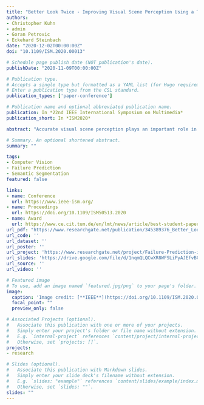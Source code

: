 ```yaml
---
title: "Better Look Twice - Improving Visual Scene Perception Using a Two-Stage Approach"
authors:
- Christopher Kuhn
- admin
- Goran Petrovic
- Eckehard Steinbach
date: "2020-12-02T00:00:00Z"
doi: "10.1109/ISM.2020.00013"

# Schedule page publish date (NOT publication's date).
publishDate: "2020-11-09T00:00:00Z"

# Publication type.
# Accepts a single type but formatted as a YAML list (for Hugo requirements).
# Enter a publication type from the CSL standard.
publication_types: ['paper-conference']

# Publication name and optional abbreviated publication name.
publication: In *22nd IEEE International Symposium on Multimedia*
publication_short: In *ISM2020*

abstract: "Accurate visual scene perception plays an important role in fields such as medical imaging or autonomous driving. Recent advances in computer vision allow for accurate image classification, object detection and even pixel-wise semantic segmentation. Human vision has repeatedly been used as an inspiration for developing new machine vision approaches. In this work, we propose to adapt the \"zoom lens model\" from psychology for semantic scene segmentation. According to this model, humans first distribute their attention evenly across the entire field of view at low processing power. Then, they follow visual cues to look at a few smaller areas with increased attention. By looking twice, it is possible to refine the initial scene understanding without requiring additional input. We propose to perform semantic segmentation the same way. To obtain visual cues for deciding where to look twice, we use a failure region prediction approach based on a state-of-the-art failure prediction method. Then, the second, focused look is performed by a dedicated classifier that reclassifies the most challenging patches. Finally, pixels predicted to be errors are updated in the original semantic prediction. While focusing only on areas with the highest predicted failure probability, we achieve a classification accuracy of over 63% for the predicted failure regions. After updating the initial semantic prediction of 4000 test images from a large-scale driving data set, we reduce the absolute pixel-wise error of 232 road participants by 10% or more."

# Summary. An optional shortened abstract.
summary: ""

tags:
- Computer Vision
- Failure Prediction
- Semantic Segmentation
featured: false

links:
- name: Conference
  url: https://www.ieee-ism.org/
- name: Proceedings
  url: https://doi.org/10.1109/ISM50513.2020
- name: Award
  url: https://www.ce.cit.tum.de/en/lmt/news/article/best-student-paper-award-auf-der-ism-2020/
url_pdf: "https://www.researchgate.net/publication/345389376_Better_Look_Twice_-Improving_Visual_Scene_Perception_Using_a_Two-Stage_Approach"
url_code: ''
url_dataset: ''
url_poster: ''
url_project: 'https://www.researchgate.net/project/Failure-Prediction-in-Autonomous-Driving'
url_slides: 'https://drive.google.com/file/d/1nqmQLQCwXR8WFSLiPyAJEfvBCe52CQJm/view'
url_source: ''
url_video: ''

# Featured image
# To use, add an image named `featured.jpg/png` to your page's folder.
image:
  caption: 'Image credit: [**IEEE**](https://doi.org/10.1109/ISM.2020.00013)'
  focal_point: ""
  preview_only: false

# Associated Projects (optional).
#   Associate this publication with one or more of your projects.
#   Simply enter your project's folder or file name without extension.
#   E.g. `internal-project` references `content/project/internal-project/index.md`.
#   Otherwise, set `projects: []`.
projects:
- research

# Slides (optional).
#   Associate this publication with Markdown slides.
#   Simply enter your slide deck's filename without extension.
#   E.g. `slides: "example"` references `content/slides/example/index.md`.
#   Otherwise, set `slides: ""`.
slides: ""
---
```

